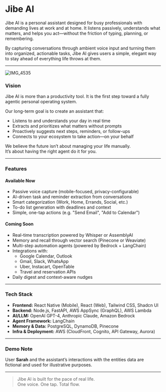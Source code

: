 # Jibe AI

Jibe AI is a personal assistant designed for busy professionals with demanding lives at work and at home. It listens passively, understands what matters, and helps you act—without the friction of typing, planning, or remembering.

By capturing conversations through ambient voice input and turning them into organized, actionable tasks, Jibe AI gives users a simple, elegant way to stay ahead of everything life throws at them.

---
![IMG_4535](https://github.com/user-attachments/assets/434d937f-f651-40f3-981b-e392513fcec6)

### Vision

Jibe AI is more than a productivity tool. It is the first step toward a fully agentic personal operating system.

Our long-term goal is to create an assistant that:

- Listens to and understands your day in real time  
- Extracts and prioritizes what matters without prompts  
- Proactively suggests next steps, reminders, or follow-ups  
- Connects to your ecosystem to take action—on your behalf  

We believe the future isn’t about managing your life manually.  
It’s about having the right agent do it for you.

---

### Features

#### Available Now
- Passive voice capture (mobile-focused, privacy-configurable)
- AI-driven task and reminder extraction from conversations
- Smart categorization (Work, Home, Errands, Social, etc.)
- To-do list generation with deadlines and context
- Simple, one-tap actions (e.g. "Send Email", "Add to Calendar")

#### Coming Soon
- Real-time transcription powered by Whisper or AssemblyAI
- Memory and recall through vector search (Pinecone or Weaviate)
- Multi-step automation agents (powered by Bedrock + LangChain)
- Integrations with:
  - Google Calendar, Outlook
  - Gmail, Slack, WhatsApp
  - Uber, Instacart, OpenTable
  - Travel and reservation APIs
- Daily digest and context-aware nudges

---

### Tech Stack

- **Frontend:** React Native (Mobile), React (Web), Tailwind CSS, Shadcn UI  
- **Backend:** Node.js, FastAPI, AWS AppSync (GraphQL), AWS Lambda  
- **AI/LLM:** OpenAI GPT-4, Anthropic Claude, Amazon Bedrock  
- **Agent Framework:** LangChain  
- **Memory & Data:** PostgreSQL, DynamoDB, Pinecone  
- **Infra & Deployment:** AWS (CloudFront, Cognito, API Gateway, Aurora)

---

### Demo Note

User **Sarah** and the assistant’s interactions with the entities data are fictional and used for illustrative purposes.

---

> Jibe AI is built for the pace of real life.  
> One voice. One tap. Total flow.
